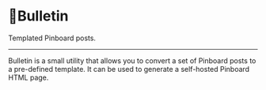 # 📍Bulletin

Templated Pinboard posts.

---

Bulletin is a small utility that allows you to convert a set of Pinboard posts
to a pre-defined template. It can be used to generate a self-hosted Pinboard
HTML page.

